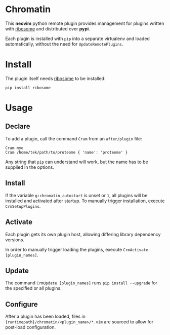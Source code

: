 # Chromatin

This **neovim** python remote plugin provides management for plugins written with [ribosome] and distributed over
**pypi**.

Each plugin is installed with `pip` into a separate virtualenv and loaded automatically, without the need for
`UpdateRemotePlugins`.

# Install

The plugin itself needs [ribosome] to be installed:

```
pip install ribosome
```

# Usage

## Declare
To add a plugin, call the command `Cram` from an `after/plugin` file:

```viml
Cram myo
Cram /home/tek/path/to/proteome { 'name': 'proteome' }
```

Any string that `pip` can understand will work, but the name has to be supplied in the options.

## Install

If the variable `g:chromatin_autostart` is unset or `1`, all plugins will be installed and activated after startup.
To manually trigger installation, execute `CrmSetupPlugins`.

## Activate

Each plugin gets its own plugin host, allowing differing library dependency versions.

In order to manually trigger loading the plugins, execute `CrmActivate [plugin_names]`.

## Update

The command `CrmUpdate [plugin_names]` runs `pip install --upgrade` for the specified or all plugins.

## Configure

After a plugin has been loaded, files in `{runtimepath}/chromatin/<plugin_name>/*.vim` are sourced to allow for
post-load configuration.

[ribosome]: https://github.com/tek/ribosome
